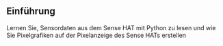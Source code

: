 ## Einführung

Lernen Sie, Sensordaten aus dem Sense HAT mit Python zu lesen und wie Sie Pixelgrafiken auf der Pixelanzeige des Sense HATs erstellen